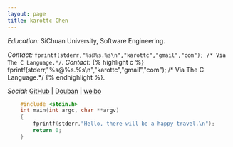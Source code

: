 ```yaml
---
layout: page
title: karottc Chen
---
```


*Education:* SiChuan University, Software Engineering.

*Contact:* `fprintf(stderr,"%s@%s.%s\n","karottc","gmail","com"); /* Via The C Language.*/`.
*Contact:* {% highlight c %} fprintf(stderr,"%s@%s.%s\n","karottc","gmail","com"); /* Via The C Language.*/ {% endhighlight %}.

*Social:* [GitHub](https://github.com/karottc) | [Douban](http://www.douban.com/people/karottc/) | [weibo](http://weibo.com/karotte)

``` c
	#include <stdin.h>
	int main(int argc, char **argv)
	{
		fprintf(stderr,"Hello, there will be a happy travel.\n");
		return 0;
	}
```
